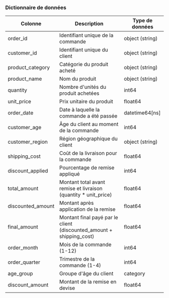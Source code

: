 
### Dictionnaire de données

| Colonne | Description | Type de données |
|---|---|---|
| order_id | Identifiant unique de la commande | object (string) |
| customer_id | Identifiant unique du client | object (string) |
| product_category | Catégorie du produit acheté | object (string) |
| product_name | Nom du produit | object (string) |
| quantity | Nombre d'unités du produit achetées | int64 |
| unit_price | Prix unitaire du produit | float64 |
| order_date | Date à laquelle la commande a été passée | datetime64[ns] |
| customer_age | Âge du client au moment de la commande | int64 |
| customer_region | Région géographique du client | object (string) |
| shipping_cost | Coût de la livraison pour la commande | float64 |
| discount_applied | Pourcentage de remise appliqué | int64 |
| total_amount | Montant total avant remise et livraison (quantity * unit_price) | float64 |
| discounted_amount | Montant après application de la remise | float64 |
| final_amount | Montant final payé par le client (discounted_amount + shipping_cost) | float64 |
| order_month | Mois de la commande (1-12) | int64 |
| order_quarter | Trimestre de la commande (1-4) | int64 |
| age_group | Groupe d'âge du client | category |
| discount_amount | Montant de la remise en devise | float64 |
